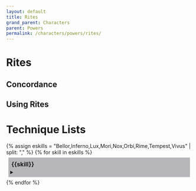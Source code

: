 ```yaml
---
layout: default
title: Rites
grand_parent: Characters
parent: Powers
permalink: /characters/powers/rites/
---
```



# Rites


## Concordance


## Using Rites




# Technique Lists

<section>
{% assign eskills = "Bellor,Inferno,Lux,Mori,Nox,Orbi,Rime,Tempest,Vivus" | split: "," %}
{% for skill in eskills %}
    <div style="background-color: #1f1d2b50; margin: 6px; padding: 5px;">
        <p style='margin: 3px; font-weight:bold; font-size: 115%;'>{{skill}}</p>
        <details>
            <summary></summary>
            {% for r in site.data.powers.rites %}
                {% if r.skill == {{skill}} %}
                    <div style="background-color: #37344f50; margin: 10px; padding: 5px;">
                        <h3 style="margin-top: 5px;">{{r.name}}</h3>
                        <h4 style="margin-top: 5px;">{{r.type}}</h4>
                        <em>{{r.keywords | join: ", "}}</em>
                        <details>
                        <summary></summary>
                            {% if r.requires %}
                                <p><em>Requires: </em>{{r.requires}}</p>
                            {% endif %}
                            {% if r.effect %}
                                <p><strong>Effect</strong>
                                <br>{{r.effect}}</p>
                            {% endif %}
                            {% assign thresh = r.threshold %}
                            {% for t in thresh %}
                                <p><strong>Threshold &mdash; {{r.hits}}</strong>
                                <br>{{r.effect}}</p>
                            {% endfor %}
                        </details>
                    </div>
                    <div height=5px></div>
                {% endif %}
            {% endfor %}
        </details>
    </div>
    <div height=5px></div>
{% endfor %}
</section>

<style>
 
.mytabs {
    display: flex;
    flex-wrap: wrap;
    margin: 0px auto;
    padding: 25px;
}
.mytabs input[type="radio"] {
    display: none;
}

.mytabs label {
    padding: 25px;
    font-weight: bold;
}

.mytabs .tab {
    width: 100%;
    padding: 0px;
    order: 1;
    display: none;
}
.mytabs .tab h2 {
    font-size: 3em;
}

.mytabs input[type='radio']:checked + label + .tab {
    display: block;
}

.mytabs input[type="radio"]:checked + label {
    background: #444985;
}
</style>